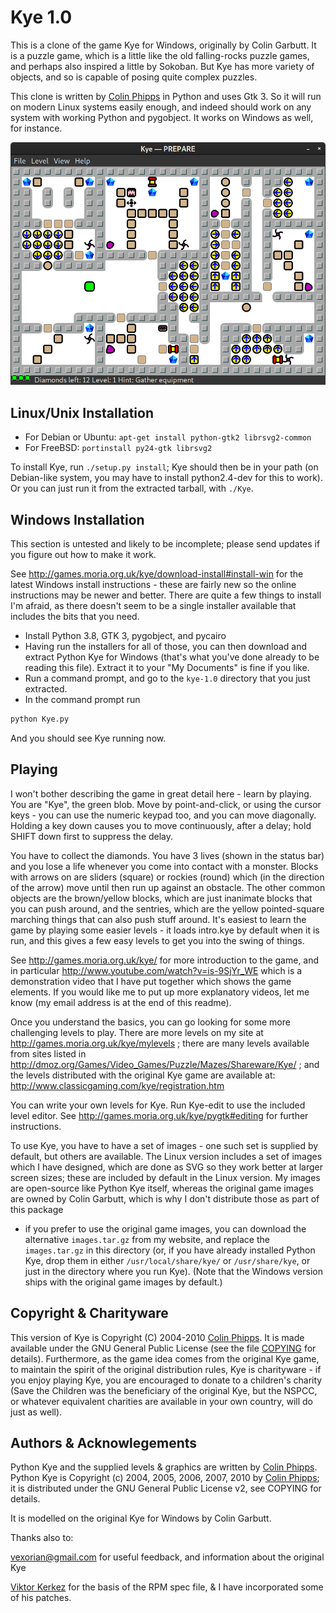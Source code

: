 Kye 1.0
=========

This is a clone of the game Kye for Windows, originally by Colin Garbutt. It is
a puzzle game, which is a little like the old falling-rocks puzzle games, and
perhaps also inspired a little by Sokoban. But Kye has more variety of objects,
and so is capable of posing quite complex puzzles.

This clone is written by [Colin Phipps](cph@moria.org.uk) in Python and uses
Gtk 3. So it will run on modern Linux systems easily enough, and indeed should
work on any system with working Python and pygobject. It works on Windows as
well, for instance.

![screenshot](screenshot.png)

Linux/Unix Installation
-----------------------

- For Debian or Ubuntu:
  `apt-get install python-gtk2 librsvg2-common`
- For FreeBSD:
  `portinstall py24-gtk librsvg2`

To install Kye, run `./setup.py install`; Kye should then be in your path (on
Debian-like system, you may have to install python2.4-dev for this to work).
Or you can just run it from the extracted tarball, with `./Kye`.

Windows Installation
--------------------

This section is untested and likely to be incomplete; please send updates if
you figure out how to make it work.

See http://games.moria.org.uk/kye/download-install#install-win for the latest
Windows install instructions - these are fairly new so the online instructions
may be newer and better. There are quite a few things to install I'm afraid, as
there doesn't seem to be a single installer available that includes the bits
that you need.

- Install Python 3.8, GTK 3, pygobject, and pycairo
- Having run the installers for all of those, you can then download and extract
  Python Kye for Windows (that's what you've done already to be reading this
  file). Extract it to your "My Documents" is fine if you like.
- Run a command prompt, and go to the `kye-1.0` directory that you just
  extracted.
- In the command prompt run

```bat
python Kye.py
```

  And you should see Kye running now.

Playing
-------

I won't bother describing the game in great detail here - learn by playing. You
are "Kye", the green blob. Move by point-and-click, or using the cursor keys -
you can use the numeric keypad too, and you can move diagonally. Holding a key
down causes you to move continuously, after a delay; hold SHIFT down first to
suppress the delay.

You have to collect the diamonds. You have 3 lives (shown in the status bar)
and you lose a life whenever you come into contact with a monster. Blocks with
arrows on are sliders (square) or rockies (round) which (in the direction of
the arrow) move until then run up against an obstacle. The other common objects
are the brown/yellow blocks, which are just inanimate blocks that you can push
around, and the sentries, which are the yellow pointed-square marching things
that can also push stuff around. It's easiest to learn the game by playing some
easier levels - it loads intro.kye by default when it is run, and this gives a
few easy levels to get you into the swing of things.

See <http://games.moria.org.uk/kye/> for more introduction to the game, and in
particular <http://www.youtube.com/watch?v=is-9SjYr_WE> which is a
demonstration video that I have put together which shows the game elements. If
you would like me to put up more explanatory videos, let me know (my email
address is at the end of this readme).

Once you understand the basics, you can go looking for some more challenging
levels to play. There are more levels on my site at
<http://games.moria.org.uk/kye/mylevels> ;
there are many levels available from sites listed in
<http://dmoz.org/Games/Video_Games/Puzzle/Mazes/Shareware/Kye/> ;
and the levels distributed with the original Kye game are available at:
<http://www.classicgaming.com/kye/registration.htm>

You can write your own levels for Kye. Run Kye-edit to use the included level
editor. See http://games.moria.org.uk/kye/pygtk#editing for further
instructions.

To use Kye, you have to have a set of images - one such set is supplied by
default, but others are available. The Linux version includes a set of images
which I have designed, which are done as SVG so they work better at larger
screen sizes; these are included by default in the Linux version. My images are
open-source like Python Kye itself, whereas the original game images are owned
by Colin Garbutt, which is why I don't distribute those as part of this package
- if you prefer to use the original game images, you can download the
alternative `images.tar.gz` from my website, and replace the `images.tar.gz` in
this directory (or, if you have already installed Python Kye, drop them in
either `/usr/local/share/kye/` or `/usr/share/kye`, or just in the directory where
you run Kye). (Note that the Windows version ships with the original game
images by default.)

Copyright & Charityware
-----------------------

This version of Kye is Copyright (C) 2004-2010 [Colin Phipps](cph@moria.org.uk).
It is made available under the GNU General Public License (see the file [COPYING](./COPYING)
for details). Furthermore, as the game idea comes from the original Kye game,
to maintain the spirit of the original distribution rules, Kye is charityware -
if you enjoy playing Kye, you are encouraged to donate to a children's charity
(Save the Children was the beneficiary of the original Kye, but the NSPCC, or
whatever equivalent charities are available in your own country, will do just
as well).

Authors & Acknowlegements
-------------------------

Python Kye and the supplied levels & graphics are written by [Colin Phipps](cph@moria.org.uk).
Python Kye is Copyright (c) 2004, 2005, 2006, 2007, 2010 by [Colin Phipps](cph@moria.org.uk);
it is distributed under the GNU General Public License v2, see COPYING for details.

It is modelled on the original Kye for Windows by Colin Garbutt.

Thanks also to:

<vexorian@gmail.com>
  for useful feedback, and information about the original Kye

[Viktor Kerkez](alef@atomixlinux.org)
  for the basis of the RPM spec file, & I have incorporated some of his patches.
